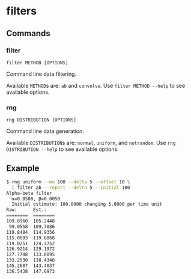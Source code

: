 # filters

## Commands

### filter

```
filter METHOD [OPTIONS]
```

Command line data filtering.

Available `METHOD`s are: `ab` and `convolve`. Use `filter METHOD --help` to see available options.



### rng

```
rng DISTRIBUTION [OPTIONS]
```

Command line data generation.

Available `DISTRIBUTION`s are: `normal`, `uniform`, and `notrandom`. Use `rng DISTRIBUTION --help` to see available options.



## Example

```sh
$ rng uniform --mu 100 --delta 5 --offset 10 \
  | filter ab --report --delta 5 --initial 100
Alpha-beta filter
  α=0.0500, β=0.0050
  Initial estimate: 100.0000 changing 5.0000 per time unit
Raw:      Est.:
========  ========
109.8960  105.2448
 99.0558  109.7086
119.8484  114.9356
115.0693  119.6868
119.0251  124.3752
126.9214  129.1972
127.7748  133.8095
133.2530  138.4348
145.2687  143.4037
136.5438  147.6973
```

